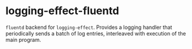 # logging-effect-fluentd

`fluentd` backend for `logging-effect`. Provides a logging handler that periodically sends a batch of log entries, interleaved with execution of the main program.
